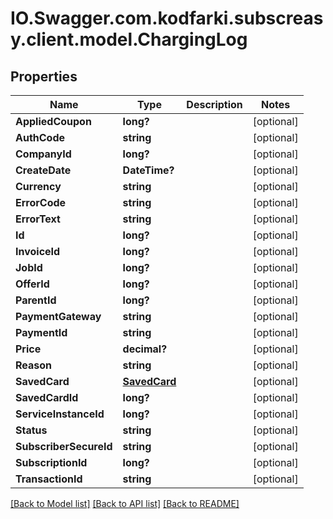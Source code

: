 # IO.Swagger.com.kodfarki.subscreasy.client.model.ChargingLog
## Properties

Name | Type | Description | Notes
------------ | ------------- | ------------- | -------------
**AppliedCoupon** | **long?** |  | [optional] 
**AuthCode** | **string** |  | [optional] 
**CompanyId** | **long?** |  | [optional] 
**CreateDate** | **DateTime?** |  | [optional] 
**Currency** | **string** |  | [optional] 
**ErrorCode** | **string** |  | [optional] 
**ErrorText** | **string** |  | [optional] 
**Id** | **long?** |  | [optional] 
**InvoiceId** | **long?** |  | [optional] 
**JobId** | **long?** |  | [optional] 
**OfferId** | **long?** |  | [optional] 
**ParentId** | **long?** |  | [optional] 
**PaymentGateway** | **string** |  | [optional] 
**PaymentId** | **string** |  | [optional] 
**Price** | **decimal?** |  | [optional] 
**Reason** | **string** |  | [optional] 
**SavedCard** | [**SavedCard**](SavedCard.md) |  | [optional] 
**SavedCardId** | **long?** |  | [optional] 
**ServiceInstanceId** | **long?** |  | [optional] 
**Status** | **string** |  | [optional] 
**SubscriberSecureId** | **string** |  | [optional] 
**SubscriptionId** | **long?** |  | [optional] 
**TransactionId** | **string** |  | [optional] 

[[Back to Model list]](../README.md#documentation-for-models) [[Back to API list]](../README.md#documentation-for-api-endpoints) [[Back to README]](../README.md)


